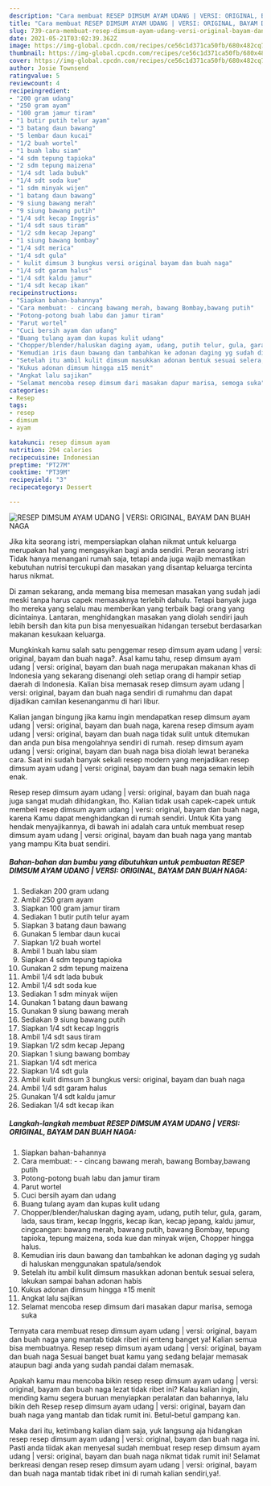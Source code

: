 ```yaml
---
description: "Cara membuat RESEP DIMSUM AYAM UDANG | VERSI: ORIGINAL, BAYAM DAN BUAH NAGA Sederhana Untuk Jualan"
title: "Cara membuat RESEP DIMSUM AYAM UDANG | VERSI: ORIGINAL, BAYAM DAN BUAH NAGA Sederhana Untuk Jualan"
slug: 739-cara-membuat-resep-dimsum-ayam-udang-versi-original-bayam-dan-buah-naga-sederhana-untuk-jualan
date: 2021-05-21T03:02:39.362Z
image: https://img-global.cpcdn.com/recipes/ce56c1d371ca50fb/680x482cq70/resep-dimsum-ayam-udang-versi-original-bayam-dan-buah-naga-foto-resep-utama.jpg
thumbnail: https://img-global.cpcdn.com/recipes/ce56c1d371ca50fb/680x482cq70/resep-dimsum-ayam-udang-versi-original-bayam-dan-buah-naga-foto-resep-utama.jpg
cover: https://img-global.cpcdn.com/recipes/ce56c1d371ca50fb/680x482cq70/resep-dimsum-ayam-udang-versi-original-bayam-dan-buah-naga-foto-resep-utama.jpg
author: Josie Townsend
ratingvalue: 5
reviewcount: 4
recipeingredient:
- "200 gram udang"
- "250 gram ayam"
- "100 gram jamur tiram"
- "1 butir putih telur ayam"
- "3 batang daun bawang"
- "5 lembar daun kucai"
- "1/2 buah wortel"
- "1 buah labu siam"
- "4 sdm tepung tapioka"
- "2 sdm tepung maizena"
- "1/4 sdt lada bubuk"
- "1/4 sdt soda kue"
- "1 sdm minyak wijen"
- "1 batang daun bawang"
- "9 siung bawang merah"
- "9 siung bawang putih"
- "1/4 sdt kecap Inggris"
- "1/4 sdt saus tiram"
- "1/2 sdm kecap Jepang"
- "1 siung bawang bombay"
- "1/4 sdt merica"
- "1/4 sdt gula"
- " kulit dimsum 3 bungkus versi original bayam dan buah naga"
- "1/4 sdt garam halus"
- "1/4 sdt kaldu jamur"
- "1/4 sdt kecap ikan"
recipeinstructions:
- "Siapkan bahan-bahannya"
- "Cara membuat: - cincang bawang merah, bawang Bombay,bawang putih"
- "Potong-potong buah labu dan jamur tiram"
- "Parut wortel"
- "Cuci bersih ayam dan udang"
- "Buang tulang ayam dan kupas kulit udang"
- "Chopper/blender/haluskan daging ayam, udang, putih telur, gula, garam, lada, saus tiram, kecap Inggris, kecap ikan, kecap jepang, kaldu jamur, cingcangan: bawang merah, bawang putih, bawang Bombay, tepung tapioka, tepung maizena, soda kue dan minyak wijen, Chopper hingga halus."
- "Kemudian iris daun bawang dan tambahkan ke adonan daging yg sudah di haluskan menggunakan spatula/sendok"
- "Setelah itu ambil kulit dimsum masukkan adonan bentuk sesuai selera, lakukan sampai bahan adonan habis"
- "Kukus adonan dimsum hingga ±15 menit"
- "Angkat lalu sajikan"
- "Selamat mencoba resep dimsum dari masakan dapur marisa, semoga suka"
categories:
- Resep
tags:
- resep
- dimsum
- ayam

katakunci: resep dimsum ayam 
nutrition: 294 calories
recipecuisine: Indonesian
preptime: "PT27M"
cooktime: "PT39M"
recipeyield: "3"
recipecategory: Dessert

---
```



![RESEP DIMSUM AYAM UDANG | VERSI: ORIGINAL, BAYAM DAN BUAH NAGA](https://img-global.cpcdn.com/recipes/ce56c1d371ca50fb/680x482cq70/resep-dimsum-ayam-udang-versi-original-bayam-dan-buah-naga-foto-resep-utama.jpg)

Jika kita seorang istri, mempersiapkan olahan nikmat untuk keluarga merupakan hal yang mengasyikan bagi anda sendiri. Peran seorang istri Tidak hanya menangani rumah saja, tetapi anda juga wajib memastikan kebutuhan nutrisi tercukupi dan masakan yang disantap keluarga tercinta harus nikmat.

Di zaman  sekarang, anda memang bisa memesan masakan yang sudah jadi meski tanpa harus capek memasaknya terlebih dahulu. Tetapi banyak juga lho mereka yang selalu mau memberikan yang terbaik bagi orang yang dicintainya. Lantaran, menghidangkan masakan yang diolah sendiri jauh lebih bersih dan kita pun bisa menyesuaikan hidangan tersebut berdasarkan makanan kesukaan keluarga. 



Mungkinkah kamu salah satu penggemar resep dimsum ayam udang | versi: original, bayam dan buah naga?. Asal kamu tahu, resep dimsum ayam udang | versi: original, bayam dan buah naga merupakan makanan khas di Indonesia yang sekarang disenangi oleh setiap orang di hampir setiap daerah di Indonesia. Kalian bisa memasak resep dimsum ayam udang | versi: original, bayam dan buah naga sendiri di rumahmu dan dapat dijadikan camilan kesenanganmu di hari libur.

Kalian jangan bingung jika kamu ingin mendapatkan resep dimsum ayam udang | versi: original, bayam dan buah naga, karena resep dimsum ayam udang | versi: original, bayam dan buah naga tidak sulit untuk ditemukan dan anda pun bisa mengolahnya sendiri di rumah. resep dimsum ayam udang | versi: original, bayam dan buah naga bisa diolah lewat beraneka cara. Saat ini sudah banyak sekali resep modern yang menjadikan resep dimsum ayam udang | versi: original, bayam dan buah naga semakin lebih enak.

Resep resep dimsum ayam udang | versi: original, bayam dan buah naga juga sangat mudah dihidangkan, lho. Kalian tidak usah capek-capek untuk membeli resep dimsum ayam udang | versi: original, bayam dan buah naga, karena Kamu dapat menghidangkan di rumah sendiri. Untuk Kita yang hendak menyajikannya, di bawah ini adalah cara untuk membuat resep dimsum ayam udang | versi: original, bayam dan buah naga yang mantab yang mampu Kita buat sendiri.

<!--inarticleads1-->

##### Bahan-bahan dan bumbu yang dibutuhkan untuk pembuatan RESEP DIMSUM AYAM UDANG | VERSI: ORIGINAL, BAYAM DAN BUAH NAGA:

1. Sediakan 200 gram udang
1. Ambil 250 gram ayam
1. Siapkan 100 gram jamur tiram
1. Sediakan 1 butir putih telur ayam
1. Siapkan 3 batang daun bawang
1. Gunakan 5 lembar daun kucai
1. Siapkan 1/2 buah wortel
1. Ambil 1 buah labu siam
1. Siapkan 4 sdm tepung tapioka
1. Gunakan 2 sdm tepung maizena
1. Ambil 1/4 sdt lada bubuk
1. Ambil 1/4 sdt soda kue
1. Sediakan 1 sdm minyak wijen
1. Gunakan 1 batang daun bawang
1. Gunakan 9 siung bawang merah
1. Sediakan 9 siung bawang putih
1. Siapkan 1/4 sdt kecap Inggris
1. Ambil 1/4 sdt saus tiram
1. Siapkan 1/2 sdm kecap Jepang
1. Siapkan 1 siung bawang bombay
1. Siapkan 1/4 sdt merica
1. Siapkan 1/4 sdt gula
1. Ambil  kulit dimsum 3 bungkus versi: original, bayam dan buah naga
1. Ambil 1/4 sdt garam halus
1. Gunakan 1/4 sdt kaldu jamur
1. Sediakan 1/4 sdt kecap ikan




<!--inarticleads2-->

##### Langkah-langkah membuat RESEP DIMSUM AYAM UDANG | VERSI: ORIGINAL, BAYAM DAN BUAH NAGA:

1. Siapkan bahan-bahannya
1. Cara membuat: - - cincang bawang merah, bawang Bombay,bawang putih
1. Potong-potong buah labu dan jamur tiram
1. Parut wortel
1. Cuci bersih ayam dan udang
1. Buang tulang ayam dan kupas kulit udang
1. Chopper/blender/haluskan daging ayam, udang, putih telur, gula, garam, lada, saus tiram, kecap Inggris, kecap ikan, kecap jepang, kaldu jamur, cingcangan: bawang merah, bawang putih, bawang Bombay, tepung tapioka, tepung maizena, soda kue dan minyak wijen, Chopper hingga halus.
1. Kemudian iris daun bawang dan tambahkan ke adonan daging yg sudah di haluskan menggunakan spatula/sendok
1. Setelah itu ambil kulit dimsum masukkan adonan bentuk sesuai selera, lakukan sampai bahan adonan habis
1. Kukus adonan dimsum hingga ±15 menit
1. Angkat lalu sajikan
1. Selamat mencoba resep dimsum dari masakan dapur marisa, semoga suka




Ternyata cara membuat resep dimsum ayam udang | versi: original, bayam dan buah naga yang mantab tidak ribet ini enteng banget ya! Kalian semua bisa membuatnya. Resep resep dimsum ayam udang | versi: original, bayam dan buah naga Sesuai banget buat kamu yang sedang belajar memasak ataupun bagi anda yang sudah pandai dalam memasak.

Apakah kamu mau mencoba bikin resep resep dimsum ayam udang | versi: original, bayam dan buah naga lezat tidak ribet ini? Kalau kalian ingin, mending kamu segera buruan menyiapkan peralatan dan bahannya, lalu bikin deh Resep resep dimsum ayam udang | versi: original, bayam dan buah naga yang mantab dan tidak rumit ini. Betul-betul gampang kan. 

Maka dari itu, ketimbang kalian diam saja, yuk langsung aja hidangkan resep resep dimsum ayam udang | versi: original, bayam dan buah naga ini. Pasti anda tiidak akan menyesal sudah membuat resep resep dimsum ayam udang | versi: original, bayam dan buah naga nikmat tidak rumit ini! Selamat berkreasi dengan resep resep dimsum ayam udang | versi: original, bayam dan buah naga mantab tidak ribet ini di rumah kalian sendiri,ya!.

